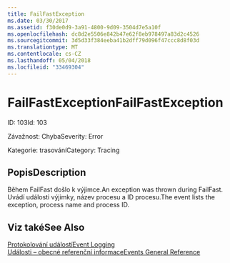 ```yaml
---
title: FailFastException
ms.date: 03/30/2017
ms.assetid: f30de0d9-3a91-4800-9d09-3504d7e5a10f
ms.openlocfilehash: dc8d2e5506e842b47e62f8eb978497a83d2c4526
ms.sourcegitcommit: 3d5d33f384eeba41b2dff79d096f47ccc8d8f03d
ms.translationtype: MT
ms.contentlocale: cs-CZ
ms.lasthandoff: 05/04/2018
ms.locfileid: "33469304"
---
```

# <a name="failfastexception"></a><span data-ttu-id="9aa24-102">FailFastException</span><span class="sxs-lookup"><span data-stu-id="9aa24-102">FailFastException</span></span>
<span data-ttu-id="9aa24-103">ID: 103</span><span class="sxs-lookup"><span data-stu-id="9aa24-103">Id: 103</span></span>  
  
 <span data-ttu-id="9aa24-104">Závažnost: Chyba</span><span class="sxs-lookup"><span data-stu-id="9aa24-104">Severity: Error</span></span>  
  
 <span data-ttu-id="9aa24-105">Kategorie: trasování</span><span class="sxs-lookup"><span data-stu-id="9aa24-105">Category: Tracing</span></span>  
  
## <a name="description"></a><span data-ttu-id="9aa24-106">Popis</span><span class="sxs-lookup"><span data-stu-id="9aa24-106">Description</span></span>  
 <span data-ttu-id="9aa24-107">Během FailFast došlo k výjimce.</span><span class="sxs-lookup"><span data-stu-id="9aa24-107">An exception was thrown during FailFast.</span></span> <span data-ttu-id="9aa24-108">Uvádí události výjimky, název procesu a ID procesu.</span><span class="sxs-lookup"><span data-stu-id="9aa24-108">The event lists the exception, process name and process ID.</span></span>  
  
## <a name="see-also"></a><span data-ttu-id="9aa24-109">Viz také</span><span class="sxs-lookup"><span data-stu-id="9aa24-109">See Also</span></span>  
 [<span data-ttu-id="9aa24-110">Protokolování událostí</span><span class="sxs-lookup"><span data-stu-id="9aa24-110">Event Logging</span></span>](../../../../../docs/framework/wcf/diagnostics/event-logging/index.md)  
 [<span data-ttu-id="9aa24-111">Události – obecné referenční informace</span><span class="sxs-lookup"><span data-stu-id="9aa24-111">Events General Reference</span></span>](../../../../../docs/framework/wcf/diagnostics/event-logging/events-general-reference.md)
